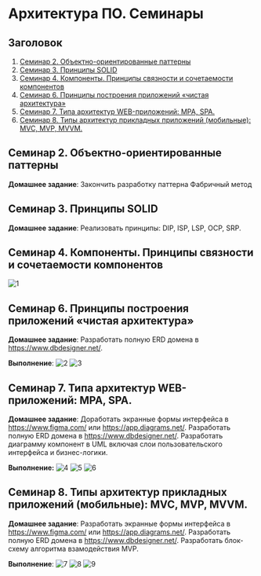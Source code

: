 # Архитектура ПО. Семинары
## Заголовок
1. [Семинар 2. Объектно-ориентированные паттерны](#семинар-2-объектно-ориентированные-паттерны)
2. [Семинар 3. Принципы SOLID](#семинар-3-принципы-solid)
3. [Семинар 4. Компоненты. Принципы связности и сочетаемости компонентов](#семинар-4-компоненты-принципы-связности-и-сочетаемости-компонентов)
4. [Семинар 6. Принципы построения приложений «чистая архитектура»](#семинар-6-принципы-построения-приложений-«чистая-архитектура»)
5. [Семинар 7. Типа архитектур WEB-приложений: MPA, SPA.](#семинар-7-типа-архитектур-web-приложений-mpa-spa)
6. [Семинар 8. Типы архитектур прикладных приложений (мобильные): MVC, MVP, MVVM.](#семинар-8-типы-архитектур-прикладных-приложений-мобильные-mvc-mvp-mvvm)

## Семинар 2. Объектно-ориентированные паттерны

__Домашнее задание__:
Закончить разработку паттерна Фабричный метод

## Семинар 3. Принципы SOLID
__Домашнее задание__:
Реализовать принципы: DIP, ISP, LSP, OCP, SRP.

## Семинар 4. Компоненты. Принципы связности и сочетаемости компонентов

![1](sem4/sem4%20(2).jpg)

## Семинар 6. Принципы построения приложений «чистая архитектура»
__Домашнее задание__:
Разработать полную ERD домена в https://www.dbdesigner.net/.

__Выполнение__:
![2](sem6/ERD_clinic_diagram.JPG)
![3](sem6/UseCase_clinic_diagram.JPG)

## Семинар 7. Типа архитектур WEB-приложений: MPA, SPA.
__Домашнее задание__:
Доработать экранные формы интерфейса в https://www.figma.com/ или https://app.diagrams.net/.
Разработать полную ERD домена в https://www.dbdesigner.net/.
Разработать диаграмму компонент в UML включая слои пользовательского интерфейса и бизнес-логики.

__Выполнение:__
![4](sem7/ERD_wholesale_company_chart.JPG)
![5](sem7/UML_wholesale_company_chart.jpg)
![6](sem7/UI_UX.jpg)

## Семинар 8. Типы архитектур прикладных приложений (мобильные): MVC, MVP, MVVM.

__Домашнее задание__:
Разработать экранные формы интерфейса в https://www.figma.com/ или https://app.diagrams.net/.
Разработать полную ERD домена в https://www.dbdesigner.net/.
Разработать блок-схему алгоритма взамодействия MVP.

__Выполнение__:
![7](sem8/ERD_Reservation_table.JPG)
![8](sem8/UML_Reservation_table.JPG)
![9](sem8/UI_UX_Reservation_table.jpg)
